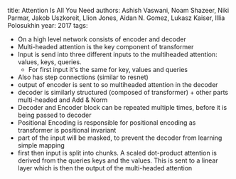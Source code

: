 
title: Attention Is All You Need
authors: Ashish Vaswani, Noam Shazeer, Niki Parmar, Jakob Uszkoreit, Llion Jones, Aidan N. Gomez, Lukasz Kaiser, Illia Polosukhin
year: 2017
tags:


- On a high level network consists of encoder and decoder
- Multi-headed attention is the key component of transformer
- Input is send into three different inputs to the multiheaded attention: values, keys, queries.
    - For first input it's the same for key, values and queries
- Also has step connections (similar to resnet)
- output of encoder is sent to so multiheaded attention  in the decoder
- decoder is similarly structured (composed of transformer) + other parts multi-headed and Add & Norm
- Decoder and Encoder block can be repeated multiple times, before it is being passed to decoder
- Positional Encoding is responsible for positional encoding as transformer is positional invariant
- part of the input will be masked, to prevent the decoder from learning simple mapping
- first then input is split into chunks. A scaled dot-product attention is derived from the queries keys and the values. This is sent to a linear layer which is then the output of the multi-headed attention

